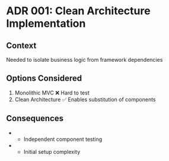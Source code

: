 # ADR 001: Clean Architecture Implementation

## Context
Needed to isolate business logic from framework dependencies

## Options Considered
1. Monolithic MVC ❌ Hard to test
2. Clean Architecture ✅ Enables substitution of components

## Consequences
- + Independent component testing
- - Initial setup complexity 